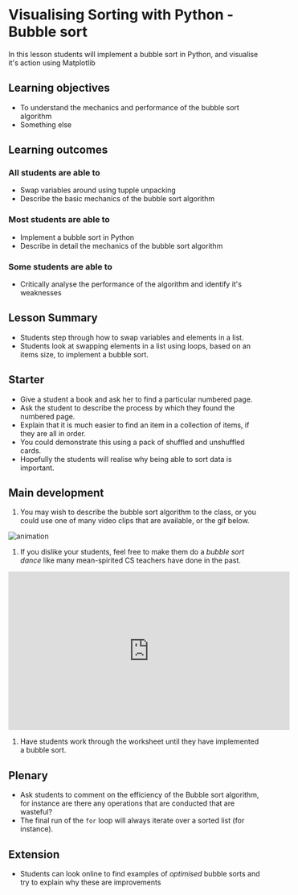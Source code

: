 # Visualising Sorting with Python - Bubble sort

In this lesson students will implement a bubble sort in Python, and visualise it's action using Matplotlib

## Learning objectives

- To understand the mechanics and performance of the bubble sort algorithm
- Something else

## Learning outcomes

### All students are able to

- Swap variables around using tupple unpacking
- Describe the basic mechanics of the bubble sort algorithm

### Most students are able to

- Implement a bubble sort in Python
- Describe in detail the mechanics of the bubble sort algorithm

### Some students are able to

- Critically analyse the performance of the algorithm and identify it's weaknesses 

## Lesson Summary

- Students step through how to swap variables and elements in a list.
- Students look at swapping elements in a list using loops, based on an items size, to implement a bubble sort.

## Starter

- Give a student a book and ask her to find a particular numbered page.
- Ask the student to describe the process by which they found the numbered page.
- Explain that it is much easier to find an item in a collection of items, if they are all in order.
- You could demonstrate this using a pack of shuffled and unshuffled cards.
- Hopefully the students will realise why being able to sort data is important.

## Main development

1. You may wish to describe the bubble sort algorithm to the class, or you could use one of many video clips that are available, or the gif below.

![animation](images/bubble_sort.gif)

1. If you dislike your students, feel free to make them do a *bubble sort dance* like many mean-spirited CS teachers have done in the past.

<iframe width="560" height="315" src="https://www.youtube.com/embed/8vpOOgO-OKQ" frameborder="0" allowfullscreen></iframe>

1. Have students work through the worksheet until they have implemented a bubble sort. 

## Plenary

- Ask students to comment on the efficiency of the Bubble sort algorithm, for instance are there any operations that are conducted that are wasteful?
- The final run of the `for` loop will always iterate over a sorted list (for instance).

## Extension

- Students can look online to find examples of *optimised* bubble sorts and try to explain why these are improvements


